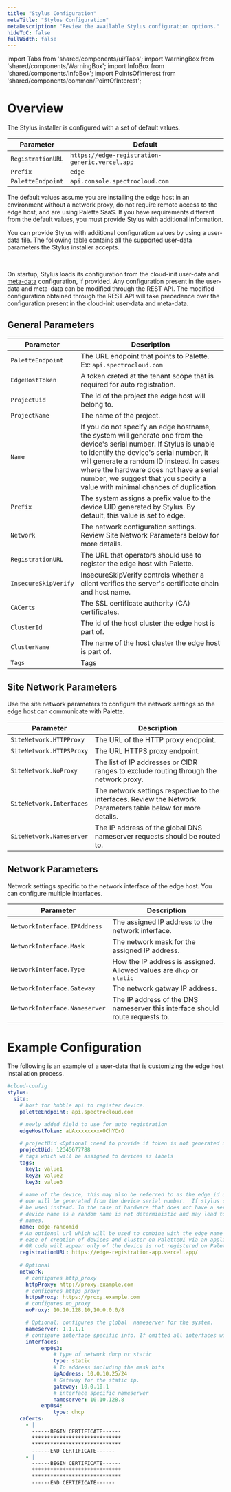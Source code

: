 ```yaml
---
title: "Stylus Configuration"
metaTitle: "Stylus Configuration"
metaDescription: "Review the available Stylus configuration options."
hideToC: false
fullWidth: false
---
```


import Tabs from 'shared/components/ui/Tabs';
import WarningBox from 'shared/components/WarningBox';
import InfoBox from 'shared/components/InfoBox';
import PointsOfInterest from 'shared/components/common/PointOfInterest';


# Overview

The Stylus installer is configured with a set of default values. 

| Parameter | Default |
| --- | --- |
| `RegistrationURL`| `https://edge-registration-generic.vercel.app`|
| `Prefix`| `edge`|
| `PaletteEndpoint`| `api.console.spectrocloud.com`|

The default values assume you are installing the edge host in an environment without a network proxy, do not require remote access to the edge host, and are using Palette SaaS. If you have requirements different from the default values, you must provide Stylus with additional information. 

You can provide Stylus with additional configuration values by using a user-data file. The following table contains all the supported user-data parameters the Stylus installer accepts.

<br />

<InfoBox>

On startup, Stylus loads its configuration from the cloud-init user-data and [meta-data](https://cloudinit.readthedocs.io/en/stable/explanation/instancedata.html) configuration, if provided. Any configuration present in the user-data and meta-data can be modified through the REST API. The modified configuration obtained through the REST API will take precedence over the configuration present in the cloud-init user-data and meta-data.

</InfoBox>

## General Parameters

| Parameter | Description | 
| --- | --- |
| `PaletteEndpoint` | The URL endpoint that points to Palette. Ex: `api.spectrocloud.com` | 
| `EdgeHostToken` | A token creted at the tenant scope that is required for auto registration. |
| `ProjectUid` | The id of the project the edge host will belong to.  |
| `ProjectName` | The name of the project. 
| `Name` | If you do not specify an edge hostname, the system will generate one from the device's serial number. If Stylus is unable to identify the device's serial number, it will generate a random ID instead. In cases where the hardware does not have a serial number, we suggest that you specify a value with minimal chances of duplication.  |
| `Prefix` | The system assigns a prefix value to the device UID generated by Stylus. By default, this value is set to edge. |
| `Network` | The network configuration settings. Review Site Network Parameters below for more details. | 
| `RegistrationURL` | The URL that operators should use to register the edge host with Palette. | 
| `InsecureSkipVerify` | InsecureSkipVerify controls whether a client verifies the server's certificate chain and host name. | 
| `CACerts` | The SSL certificate authority (CA) certificates.| 
| `ClusterId` | The id of the host cluster the edge host is part of. | 
| `ClusterName` | The name of the host cluster the edge host is part of. |
| `Tags` | Tags | 

## Site Network Parameters

Use the site network parameters to configure the network settings so the edge host can communicate with Palette.

| Parameter | Description | 
| --- | --- |
| `SiteNetwork.HTTPProxy` | The URL of the HTTP proxy endpoint. | 
| `SiteNetwork.HTTPSProxy` | The URL HTTPS proxy endpoint. | 
| `SiteNetwork.NoProxy` | The list of IP addresses or CIDR ranges to exclude routing through the network proxy. | 
| `SiteNetwork.Interfaces` | The network settings respective to the interfaces. Review the Network Parameters table below for more details. | 
| `SiteNetwork.Nameserver` | The  IP address of the global DNS nameserver requests should be routed to. | 

## Network Parameters

Network settings specific to the network interface of the edge host. You can configure multiple interfaces.

| Parameter | Description |
| --- | --- |
| `NetworkInterface.IPAddress` | The assigned IP address to the network interface. | 
| `NetworkInterface.Mask` | The network mask for the assigned IP address. | 
| `NetworkInterface.Type` | How the IP address is assigned. Allowed values are `dhcp` or `static` | 
| `NetworkInterface.Gateway` | The network gatway IP address. |
| `NetworkInterface.Nameserver` | The IP address of the DNS nameserver this interface should route requests to.| 


<!-- ## Site Status Parameters

| Parameter | Description |
| --- | --- |
| `SiteStatus.PaletteEndpoint` | Hubble host | 
| `SiteStatus.Name` | Name | |
| `SiteStatus.RegistrationURL` | The URL opeartosedge hosts shoulApp host | 
| `SiteStatus.AgentVersion` | Agent version |
| `SiteStatus.Configured` | Indicates if the site is associated with a cluster |
| `SiteStatus.Connected` | Indicates if the site is able to connect and authenticate with Hubble | 
| `SiteStatus.Paired` | Indicates if the site has paired with a host device in Hubble |  -->


# Example Configuration

The following is an example of a user-data that is customizing the edge host installation process.

```yaml
#cloud-config
stylus:
  site:
    # host for hubble api to register device.
    paletteEndpoint: api.spectrocloud.com

    # newly added field to use for auto registration
    edgeHostToken: aUAxxxxxxxxx0ChYCrO
    
    # projectUid <Optional :need to provide if token is not generated using project id>
    projectUid: 12345677788
    # tags which will be assigned to devices as labels
    tags:
      key1: value1
      key2: value2
      key3: value3
    
    # name of the device, this may also be referred to as the edge id or edge host id.  If no edge host name is specified
    # one will be generated from the device serial number.  If stylus cannot the device serial number a random id will
    # be used instead. In the case of hardware that does not have a serial number is highly recommended to specify the
    # device name as a random name is not deterministic and may lead to a device being registered twice under different 
    # names.
    name: edge-randomid
    # An optional url which will be used to combine with the edge name from above to generate a QR code on the screen  for
    # ease of creation of devices and cluster on PaletteUI via an application e.g vercel.app .
    # QR code will appear only of the device is not registered on Palette
    registrationURL: https://edge-registration-app.vercel.app/
    
    # Optional 
    network:
      # configures http_proxy
      httpProxy: http://proxy.example.com
      # configures https_proxy
      httpsProxy: https://proxy.example.com
      # configures no_proxy
      noProxy: 10.10.128.10,10.0.0.0/8    

      # Optional: configures the global  nameserver for the system.
      nameserver: 1.1.1.1
      # configure interface specific info. If omitted all interfaces will default to dhcp
      interfaces:
           enp0s3:
               # type of network dhcp or static
               type: static
               # Ip address including the mask bits
               ipAddress: 10.0.10.25/24
               # Gateway for the static ip.
               gateway: 10.0.10.1
               # interface specific nameserver
               nameserver: 10.10.128.8
           enp0s4:
               type: dhcp 
    caCerts:
      - |
        ------BEGIN CERTIFICATE------
        *****************************
        *****************************
        ------END CERTIFICATE------
      - |
        ------BEGIN CERTIFICATE------
        *****************************
        *****************************
        ------END CERTIFICATE------
```